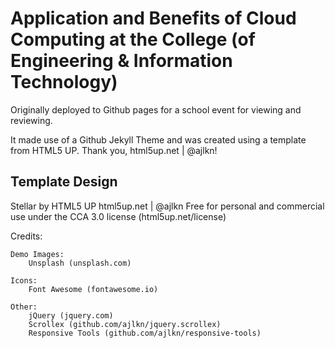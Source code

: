 # Application and Benefits of Cloud Computing at the College (of Engineering & Information Technology)

Originally deployed to Github pages for a school event for viewing and reviewing.

It made use of a Github Jekyll Theme and was created using a template from HTML5 UP. Thank you, html5up.net | @ajlkn!

## Template Design
Stellar by HTML5 UP
html5up.net | @ajlkn
Free for personal and commercial use under the CCA 3.0 license (html5up.net/license)

Credits:

	Demo Images:
		Unsplash (unsplash.com)

	Icons:
		Font Awesome (fontawesome.io)

	Other:
		jQuery (jquery.com)
		Scrollex (github.com/ajlkn/jquery.scrollex)
		Responsive Tools (github.com/ajlkn/responsive-tools)
